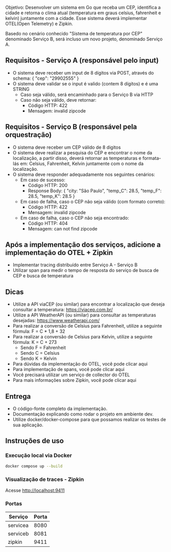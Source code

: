 Objetivo: Desenvolver um sistema em Go que receba um CEP, identifica a cidade e retorna o clima atual (temperatura em graus celsius, fahrenheit e kelvin) juntamente com a cidade. Esse sistema deverá implementar OTEL(Open Telemetry) e Zipkin.

Basedo no cenário conhecido "Sistema de temperatura por CEP" denominado Serviço B, será incluso um novo projeto, denominado Serviço A.

## Requisitos - Serviço A (responsável pelo input)

- O sistema deve receber um input de 8 dígitos via POST, através do schema:  { "cep": "29902555" }
- O sistema deve validar se o input é valido (contem 8 dígitos) e é uma STRING
  - Caso seja válido, será encaminhado para o Serviço B via HTTP
  - Caso não seja válido, deve retornar:
    - Código HTTP: 422
    - Mensagem: invalid zipcode

## Requisitos - Serviço B (responsável pela orquestração)

- O sistema deve receber um CEP válido de 8 digitos
- O sistema deve realizar a pesquisa do CEP e encontrar o nome da localização, a partir disso, deverá retornar as temperaturas e formata-lás em: Celsius, Fahrenheit, Kelvin juntamente com o nome da localização.
- O sistema deve responder adequadamente nos seguintes cenários:
  - Em caso de sucesso:
    - Código HTTP: 200
    - Response Body: { "city: "São Paulo", "temp_C": 28.5, "temp_F": 28.5, "temp_K": 28.5 }
  - Em caso de falha, caso o CEP não seja válido (com formato correto):
    - Código HTTP: 422
    - Mensagem: invalid zipcode
  - ​​​Em caso de falha, caso o CEP não seja encontrado:
    - Código HTTP: 404
    - Mensagem: can not find zipcode

## Após a implementação dos serviços, adicione a implementação do OTEL + Zipkin

- Implementar tracing distribuído entre Serviço A - Serviço B
- Utilizar span para medir o tempo de resposta do serviço de busca de CEP e busca de temperatura

## Dicas

- Utilize a API viaCEP (ou similar) para encontrar a localização que deseja consultar a temperatura: <https://viacep.com.br/>
- Utilize a API WeatherAPI (ou similar) para consultar as temperaturas desejadas: <https://www.weatherapi.com/>
- Para realizar a conversão de Celsius para Fahrenheit, utilize a seguinte fórmula: F = C * 1,8 + 32
- Para realizar a conversão de Celsius para Kelvin, utilize a seguinte fórmula: K = C + 273
  - Sendo F = Fahrenheit
  - Sendo C = Celsius
  - Sendo K = Kelvin
- Para dúvidas da implementação do OTEL, você pode clicar aqui
- Para implementação de spans, você pode clicar aqui
- Você precisará utilizar um serviço de collector do OTEL
- Para mais informações sobre Zipkin, você pode clicar aqui

## Entrega

- O código-fonte completo da implementação.
- Documentação explicando como rodar o projeto em ambiente dev.
- Utilize docker/docker-compose para que possamos realizar os testes de sua aplicação.

## Instruções de uso

### Execução local via Docker

```bash
docker compose up --build
````

### Visualização de traces - Zipkin

Acesse <http://localhost:9411>

### Portas

| Serviço     | Porta |
|-------------|-------|
| servicea    | 8080  |
| serviceb    | 8081  |
| zipkin      | 9411  |

